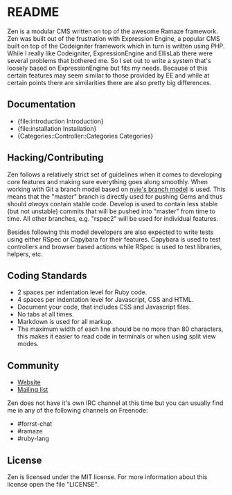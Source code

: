 # README

Zen is a modular CMS written on top of the awesome Ramaze framework. Zen was
built out of the frustration with Expression Engine, a popular CMS built on top
of the Codeigniter framework which in turn is written using PHP. While I really
like Codeigniter, ExpressionEngine and EllisLab there were several problems that
bothered me. So I set out to write a system that's loosely based on
ExpressionEngine but fits my needs. Because of this certain features may seem
similar to those provided by EE and while at certain points there are
similarities there are also pretty big differences.

## Documentation

* {file:introduction Introduction}
* {file:installation Installation}
* {Categories::Controller::Categories Categories}

## Hacking/Contributing

Zen follows a relatively strict set of guidelines when it comes to developing
core features and making sure everything goes along smoothly. When working with
Git a branch model based on [nvie's branch model][nvie branch model] is used.
This means that the "master" branch is directly used for pushing Gems and thus
should *always* contain stable code. Develop is used to contain less stable (but
not unstable) commits that will be pushed into "master" from time to time.  All
other branches, e.g. "rspec2" will be used for individual features.

Besides following this model developers are also expected to write tests using
either RSpec or Capybara for their features. Capybara is used to test
controllers and browser based actions while RSpec is used to test libraries,
helpers, etc.

## Coding Standards

* 2 spaces per indentation level for Ruby code.
* 4 spaces per indentation level for Javascript, CSS and HTML.
* Document your code, that includes CSS and Javascript files.
* No tabs at all times.
* Markdown is used for all markup.
* The maximum width of each line should be no more than 80 characters, this
  makes it easier to read code in terminals or when using split view modes.

## Community

* [Website][zen website]
* [Mailing list][mailing list]

Zen does not have it's own IRC channel at this time but you can usually find me
in any of the following channels on Freenode:

* \#forrst-chat
* \#ramaze
* \#ruby-lang

## License

Zen is licensed under the MIT license. For more information about this license
open the file "LICENSE".

[zen website]: http://zen-cms.com/
[zen documentation]: http://zen-cms.com/userguide/index.html
[nvie branch model]: http://nvie.com/posts/a-successful-git-branching-model/
[mailing list]: https://groups.google.com/forum/#!forum/zen-cms
